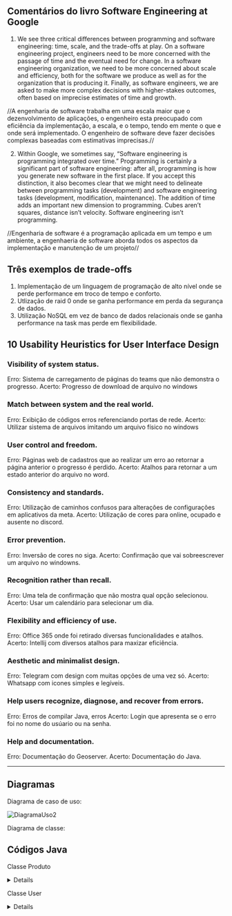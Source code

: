 ## Comentários do livro Software Engineering at Google

1. We see three critical differences between programming and software engineering: time, scale, and the trade-offs at play. On a software engineering project, engineers need to be more concerned with the passage of time and the eventual need for change. In a software engineering organization, we need to be more concerned about scale and efficiency, both for the software we produce as well as for the organization that is producing it. Finally, as software engineers, we are asked to make more complex decisions with higher-stakes outcomes, often based on imprecise estimates of time and growth.

//A engenharia de software trabalha em uma escala maior que o dezenvolvimento de aplicações, o engenheiro esta preocupado com eficiência da implementação, a escala, e o tempo, tendo em mente o que e onde será implementado. O engenheiro de software deve fazer decisões complexas baseadas com estimativas imprecisas.//

2. Within Google, we sometimes say, “Software engineering is programming integrated over time.” Programming is certainly a significant part of software engineering: after all, programming is how you generate new software in the first place. If you accept this distinction, it also becomes clear that we might need to delineate between programming tasks (development) and software engineering tasks (development, modification, maintenance). The addition of time adds an important new dimension to programming. Cubes aren’t squares, distance isn’t velocity. Software engineering isn’t programming.

//Engenharia de software é a programação aplicada em um tempo e um ambiente, a engenhaeria de software aborda todos os aspectos da implementação e manutenção de um projeto//

## Três exemplos de trade-offs

1. Implementação de um linguagem de programação de alto nível onde se perde performance em troco de tempo e conforto.
2. Utlização de raid 0 onde se ganha performance em perda da segurança de dados.
3. Utilização NoSQL em vez de banco de dados relacionais onde se ganha performance na task mas perde em flexibilidade.

## 10 Usability Heuristics for User Interface Design

### Visibility of system status.
Erro: Sistema de carregamento de páginas do teams que não demonstra o progresso.
Acerto: Progresso de download de arquivo no windows

### Match between system and the real world.
Erro: Exibição de códigos erros referenciando portas de rede.
Acerto: Utilizar sistema de arquivos imitando um arquivo físico no windows

### User control and freedom.
Erro: Páginas web de cadastros que ao realizar um erro ao retornar a página anterior o progresso é perdido.
Acerto: Atalhos para retornar a um estado anterior do arquivo no word.

### Consistency and standards.
Erro: Utilização de caminhos confusos para alterações de configurações em aplicativos da meta.
Acerto: Utilização de cores para online, ocupado e ausente no discord.

### Error prevention.
Erro: Inversão de cores no siga.
Acerto: Confirmação que vai sobreescrever um arquivo no windowns.

### Recognition rather than recall.
Erro: Uma tela de confirmação que não mostra qual opção selecionou.
Acerto: Usar um calendário para selecionar um dia.

### Flexibility and efficiency of use.
Erro: Office 365 onde foi retirado diversas funcionalidades e atalhos.
Acerto: Intellij com diversos atalhos para maxizar eficiência.

### Aesthetic and minimalist design.
Erro: Telegram com design com muitas opções de uma vez só.
Acerto: Whatsapp com icones simples e legíveis.

### Help users recognize, diagnose, and recover from errors.
Erro: Erros de compilar Java, erros 
Acerto: Login que apresenta se o erro foi no nome do usúario ou na senha.

### Help and documentation.
Erro: Documentação do Geoserver.
Acerto: Documentação do Java.

________________________________________________________________________________________________________________________________________

## Diagramas


Diagrama de caso de uso:

![DiagramaUso2](https://github.com/SuieverSide/bertoti/assets/31674205/dd92b5de-266a-4b70-aa0e-e2bbd6ec0c78)




Diagrama de classe:

## Códigos Java

Classe Produto
<details>
    
```
package org.example;

public class Produto {
    private String nome;
    private Integer quantidade;
    private Double preco;
```  
    public Produto(String nome, Integer quantidade, Double preco) {
        this.nome = nome;
        this.quantidade = quantidade;
        this.preco = preco;
    }
```  
    public void setNome(String nome) {
        this.nome = nome;
    }
```  
    public String getNome() {
        return nome;
    }
```  
    public void setQuantidade(Integer quantidade) {
        this.quantidade = quantidade;
    }
```  
    public Integer getQuantidade() {
        return quantidade;
    }
```  
    public void setPreco(Double preco) {
        this.preco = preco;
    }
```  
    public Double getPreco() {
        return preco;
    }    
}

```

```
     
</details>

Classe User

<details>


    
</details>


